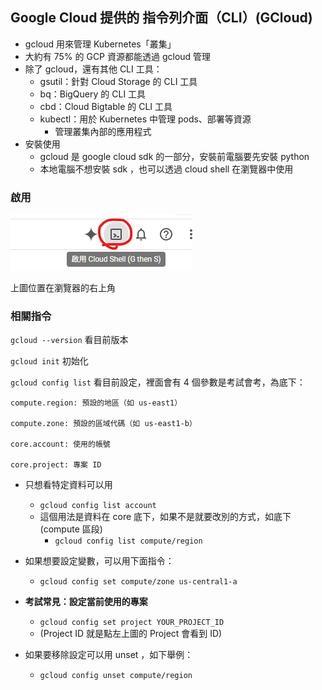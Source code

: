 ## Google Cloud 提供的 指令列介面（CLI）(GCloud)

- gcloud 用來管理 Kubernetes「叢集」
- 大約有 75% 的 GCP 資源都能透過 gcloud 管理
- 除了 gcloud，還有其他 CLI 工具：
  - gsutil：針對 Cloud Storage 的 CLI 工具
  - bq：BigQuery 的 CLI 工具
  - cbd：Cloud Bigtable 的 CLI 工具
  - kubectl：用於 Kubernetes 中管理 pods、部署等資源
    - 管理叢集內部的應用程式
- 安裝使用
  - gcloud 是 google cloud sdk 的一部分，安裝前電腦要先安裝 python
  - 本地電腦不想安裝 sdk ，也可以透過 cloud shell 在瀏覽器中使用

### 啟用


![image](img/1.png)



上圖位置在瀏覽器的右上角

### 相關指令

`gcloud --version`
看目前版本

`gcloud init`
初始化

`gcloud config list`
看目前設定，裡面會有 4 個參數是考試會考，為底下：

```
compute.region: 預設的地區（如 us-east1）

compute.zone: 預設的區域代碼（如 us-east1-b）

core.account: 使用的帳號

core.project: 專案 ID
```

- 只想看特定資料可以用
  - `gcloud config list account`
  - 這個用法是資料在 core 底下，如果不是就要改別的方式，如底下 (compute 區段)
    - `gcloud config list compute/region`
- 如果想要設定變數，可以用下面指令：
  - `gcloud config set compute/zone us-central1-a`


- **考試常見：設定當前使用的專案**
  - `gcloud config set project YOUR_PROJECT_ID`
  - (Project ID 就是點左上圖的 Project 會看到 ID)
- 如果要移除設定可以用 unset ，如下舉例：
  - `gcloud config unset compute/region`

